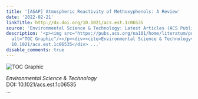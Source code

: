```yaml
---
title: '[ASAP] Atmospheric Reactivity of Methoxyphenols: A Review'
date: '2022-02-21'
linkTitle: http://dx.doi.org/10.1021/acs.est.1c06535
source: 'Environmental Science & Technology: Latest Articles (ACS Publications)'
description: '<p><img src="https://pubs.acs.org/na101/home/literatum/publisher/achs/journals/content/esthag/0/esthag.ahead-of-print/acs.est.1c06535/20220221/images/medium/es1c06535_0009.gif"
  alt="TOC Graphic"/></p><div><cite>Environmental Science & Technology</cite></div><div>DOI:
  10.1021/acs.est.1c06535</div> ...'
disable_comments: true
---
```

<p><img src="https://pubs.acs.org/na101/home/literatum/publisher/achs/journals/content/esthag/0/esthag.ahead-of-print/acs.est.1c06535/20220221/images/medium/es1c06535_0009.gif" alt="TOC Graphic"/></p><div><cite>Environmental Science & Technology</cite></div><div>DOI: 10.1021/acs.est.1c06535</div> ...
